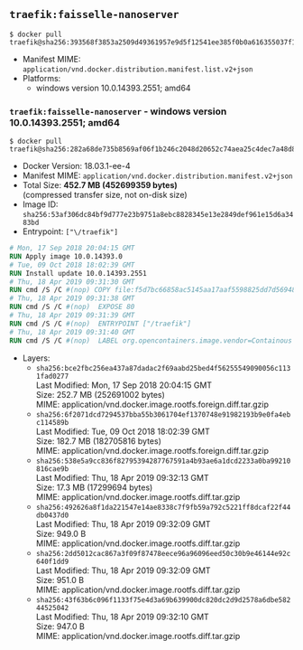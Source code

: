## `traefik:faisselle-nanoserver`

```console
$ docker pull traefik@sha256:393568f3853a2509d49361957e9d5f12541ee385f0b0a616355037f15b454d81
```

-	Manifest MIME: `application/vnd.docker.distribution.manifest.list.v2+json`
-	Platforms:
	-	windows version 10.0.14393.2551; amd64

### `traefik:faisselle-nanoserver` - windows version 10.0.14393.2551; amd64

```console
$ docker pull traefik@sha256:282a68de735b8569af06f1b246c2048d20652c74aea25c4dec7a48d89a61102d
```

-	Docker Version: 18.03.1-ee-4
-	Manifest MIME: `application/vnd.docker.distribution.manifest.v2+json`
-	Total Size: **452.7 MB (452699359 bytes)**  
	(compressed transfer size, not on-disk size)
-	Image ID: `sha256:53af306dc84bf9d777e23b9751a8ebc8828345e13e2849def961e15d6a3483bd`
-	Entrypoint: `["\/traefik"]`

```dockerfile
# Mon, 17 Sep 2018 20:04:15 GMT
RUN Apply image 10.0.14393.0
# Tue, 09 Oct 2018 18:02:39 GMT
RUN Install update 10.0.14393.2551
# Thu, 18 Apr 2019 09:31:30 GMT
RUN cmd /S /C #(nop) COPY file:f5d7bc66858ac5145aa17aaf5598825dd7d56948e3d950ea0bedc5d718ec029a in \traefik.exe 
# Thu, 18 Apr 2019 09:31:38 GMT
RUN cmd /S /C #(nop)  EXPOSE 80
# Thu, 18 Apr 2019 09:31:39 GMT
RUN cmd /S /C #(nop)  ENTRYPOINT ["/traefik"]
# Thu, 18 Apr 2019 09:31:40 GMT
RUN cmd /S /C #(nop)  LABEL org.opencontainers.image.vendor=Containous org.opencontainers.image.url=https://traefik.io org.opencontainers.image.title=Traefik org.opencontainers.image.description=A modern reverse-proxy org.opencontainers.image.version=v2.0.0-alpha4 org.opencontainers.image.documentation=https://docs.traefik.io
```

-	Layers:
	-	`sha256:bce2fbc256ea437a87dadac2f69aabd25bed4f56255549090056c1131fad0277`  
		Last Modified: Mon, 17 Sep 2018 20:04:15 GMT  
		Size: 252.7 MB (252691002 bytes)  
		MIME: application/vnd.docker.image.rootfs.foreign.diff.tar.gzip
	-	`sha256:6f2071dcd7294537bba55b3061704ef1370748e91982193b9e0fa4ebc114589b`  
		Last Modified: Tue, 09 Oct 2018 18:02:39 GMT  
		Size: 182.7 MB (182705816 bytes)  
		MIME: application/vnd.docker.image.rootfs.foreign.diff.tar.gzip
	-	`sha256:538e5a9cc836f82795394287767591a4b93ae6a1dcd2233a0ba99210816cae9b`  
		Last Modified: Thu, 18 Apr 2019 09:32:13 GMT  
		Size: 17.3 MB (17299694 bytes)  
		MIME: application/vnd.docker.image.rootfs.diff.tar.gzip
	-	`sha256:492626a8f1da221547e14ae8338c7f9fb59a792c5221ff8dcaf22f44db0437d0`  
		Last Modified: Thu, 18 Apr 2019 09:32:09 GMT  
		Size: 949.0 B  
		MIME: application/vnd.docker.image.rootfs.diff.tar.gzip
	-	`sha256:2dd5012cac867a3f09f87478eece96a96096eed50c30b9e46144e92c640f1dd9`  
		Last Modified: Thu, 18 Apr 2019 09:32:09 GMT  
		Size: 951.0 B  
		MIME: application/vnd.docker.image.rootfs.diff.tar.gzip
	-	`sha256:43f63b6c096f1133f75e4d3a69b639900dc820dc2d9d2578a6dbe58244525042`  
		Last Modified: Thu, 18 Apr 2019 09:32:10 GMT  
		Size: 947.0 B  
		MIME: application/vnd.docker.image.rootfs.diff.tar.gzip
